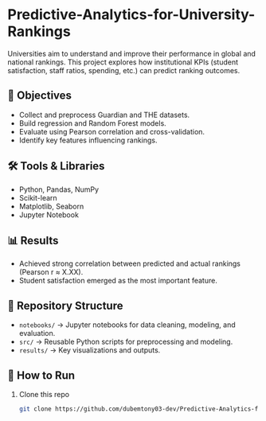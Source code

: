 # Predictive-Analytics-for-University-Rankings
Universities aim to understand and improve their performance in global and national rankings. This project explores how institutional KPIs (student satisfaction, staff ratios, spending, etc.) can predict ranking outcomes.

## 🎯 Objectives
- Collect and preprocess Guardian and THE datasets.
- Build regression and Random Forest models.
- Evaluate using Pearson correlation and cross-validation.
- Identify key features influencing rankings.

## 🛠 Tools & Libraries
- Python, Pandas, NumPy
- Scikit-learn
- Matplotlib, Seaborn
- Jupyter Notebook

## 📊 Results
- Achieved strong correlation between predicted and actual rankings (Pearson r ≈ X.XX).
- Student satisfaction emerged as the most important feature.

## 📂 Repository Structure
- `notebooks/` → Jupyter notebooks for data cleaning, modeling, and evaluation.
- `src/` → Reusable Python scripts for preprocessing and modeling.
- `results/` → Key visualizations and outputs.

## 🚀 How to Run
1. Clone this repo
   ```bash
   git clone https://github.com/dubemtony03-dev/Predictive-Analytics-for-University-Rankings.git
